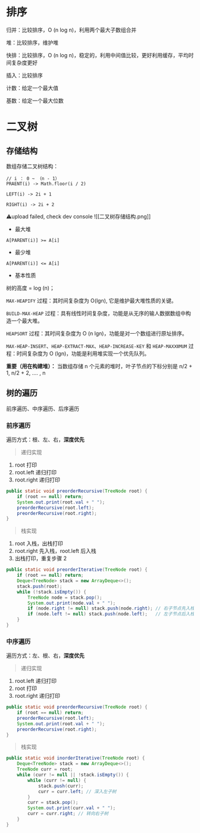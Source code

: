 # 排序

归并：比较排序，O (n log n)，利用两个最大子数组合并

堆：比较排序，维护堆

快排：比较排序，O (n log n)，稳定的，利用中间值比较，更好利用缓存，平均时间复杂度更好

插入：比较排序

计数：给定一个最大值

基数：给定一个最大位数

# 二叉树

## 存储结构

数组存储二叉树结构：

```
// i ： 0 ~ （n - 1）
PRAENT(i) -> Math.floor(i / 2)

LEFT(i) -> 2i + 1

RIGHT(i) -> 2i + 2
```

⚠️upload failed, check dev console
![[二叉树存储结构.png]]

- 最大堆

```
A[PARENT(i)] >= A[i]
```

- 最少堆

```
A[PARENT(i)] <= A[i]
```

- 基本性质

树的高度 = log (n)；

`MAX-HEAPIFY` 过程：其时间复杂度为 O(lgn), 它是维护最大堆性质的关键。

`BUILD-MAX-HEAP` 过程：具有线性时间复杂度，功能是从无序的输人数据数组中构造一个最大堆。

`HEAPSORT` 过程：其时间复杂度为 O (n lgn)，功能是对一个数组进行原址排序。

`MAX-HEAP-INSERT`、`HEAP-EXTRACT-MAX`、`HEAP-INCREASE-KEY` 和 `HEAP-MAXⅫMUM` 过程：时间复杂度为 O (lgn)，功能是利用堆实现一个优先队列。

**重要（用在构建堆）：** 当数组存储 n 个元素的堆时，叶子节点的下标分别是 n/2 + 1,  n/2 + 2, .... , n

## 树的遍历

前序遍历、中序遍历、后序遍历

### 前序遍历

遍历方式：根、左、右，**深度优先**

> 递归实现

1. root 打印
2. root.left 递归打印
3. root.right 递归打印

``` java
public static void preorderRecursive(TreeNode root) {
    if (root == null) return;
    System.out.print(root.val + " ");
    preorderRecursive(root.left);
    preorderRecursive(root.right);
}
```

> 栈实现 

1. root 入栈，出栈打印 
2. root.right 先入栈，root.left 后入栈 
3. 出栈打印，重复步骤 2

```java
public static void preorderIterative(TreeNode root) {
    if (root == null) return;
    Deque<TreeNode> stack = new ArrayDeque<>();
    stack.push(root);
    while (!stack.isEmpty()) {
        TreeNode node = stack.pop();
        System.out.print(node.val + " ");
        if (node.right != null) stack.push(node.right); // 右子节点先入栈
        if (node.left != null) stack.push(node.left);   // 左子节点后入栈
    }
}
```

### 中序遍历

遍历方式：左、根、右，**深度优先**

> 递归实现 

1. root.left 递归打印
2. root 打印
3. root.right 递归打印

```java
public static void preorderRecursive(TreeNode root) {
    if (root == null) return;
    preorderRecursive(root.left);
	System.out.print(root.val + " ");
    preorderRecursive(root.right);
}
```

> 栈实现

```java
public static void inorderIterative(TreeNode root) {
    Deque<TreeNode> stack = new ArrayDeque<>();
    TreeNode curr = root;
    while (curr != null || !stack.isEmpty()) {
        while (curr != null) {
            stack.push(curr);
            curr = curr.left; // 深入左子树
        }
        curr = stack.pop();
        System.out.print(curr.val + " ");
        curr = curr.right; // 转向右子树
    }
}
```